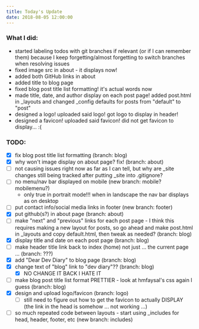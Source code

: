 ```yaml
---
title: Today's Update
date: 2018-08-05 12:00:00
---
```


### What I did:
* started labeling todos with git branches if relevant (or if I can remember them) because I keep forgetting/almost forgetting to switch branches when resolving issues
* fixed image src in about - it displays now!
* added both GitHub links in about
* added title to blog page
* fixed blog post title list formatting! it's actual words now
* made title, date, and author display on each post page! added post.html in _layouts and changed _config defaults for posts from "default" to "post"
* designed a logo! uploaded said logo! got logo to display in header!
* designed a favicon! uploaded said favicon! did not get favicon to display... :(

### TODO:
- [x] fix blog post title list formatting (branch: blog)
- [x] why won't image display on about page? fix! (branch: about)
- [ ] not causing issues right now as far as I can tell, but why are _site changes still being tracked after putting _site into .gitignore?
- [ ] no menu/nav bar displayed on mobile (new branch: mobile? mobilemenu?)
    - only true in portrait mode!!! when in landscape the nav bar displays as on desktop
- [ ] put contact info/social media links in footer (new branch: footer)
- [x] put github(s?) in about page (branch: about)
- [ ] make "next" and "previous" links for each post page - I think this requires making a new layout for posts, so go ahead and make post.html in _layouts and copy default.html, then tweak as needed? (branch: blog)
- [x] display title and date on each post page (branch: blog)
- [ ] make header title link back to index (home) not just ... the current page ... (branch: ???)
- [x] add "Dear Dev Diary" to blog page (branch: blog)
- [x] change text of "blog" link to "dev diary"?? (branch: blog)
    - [x] NO CHANGE IT BACK I HATE IT
- [ ] make blog post title list format PRETTIER - look at hmfaysal's css again I guess (branch: blog)
- [x] design and upload logo/favicon (branch: logo)
    - [ ] still need to figure out how to get the favicon to actually DISPLAY (the link in the head is somehow ... not working ...)
- [ ] so much repeated code between layouts - start using _includes for head, header, footer, etc (new branch: includes)
